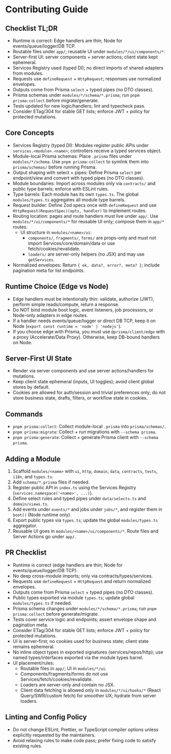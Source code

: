 # Contributing Guide

## Checklist TL;DR

- Runtime is correct: Edge handlers are thin; Node for events/queue/logger/DB TCP.
- Routable files under `app/`; reusable UI under `modules/*/ui/components/*`.
- Server-first UI: server components + server actions; client state kept ephemeral.
- Services Registry used (typed DI); no direct imports of shared adapters from modules.
- Requests use `defineRequest` + `HttpRequest`; responses use normalized envelopes.
- Outputs come from Prisma `select` + typed pipes (no DTO classes).
- Prisma schemas under `modules/*/schema/*.prisma`; run `pnpm prisma:collect` before migrate/generate.
- Tests updated for new logic/handlers; lint and typecheck pass.
- Consider ETag/304 for stable GET lists; enforce JWT + policy for protected mutations.

## Core Concepts

- Services Registry (typed DI): Modules register public APIs under `services.<module>.<name>`; controllers receive a typed services object.
- Module-local Prisma schemas: Place `.prisma` files under `modules/*/schema`. Use `pnpm prisma:collect` to symlink them into `prisma/schemas/` before running Prisma.
- Output shaping with select + pipes: Define Prisma `select` per endpoint/view and convert with typed pipes (no DTO classes).
- Module boundaries: Import across modules only via `contracts/` and public type barrels; enforce with ESLint rules.
- Type barrels: Each module has its own `types.ts`. The global `modules/types.ts` aggregates all module type barrels.
- Request builder: Define Zod specs once with `defineRequest` and use `HttpRequest(RequestSpec)(opts, handler)` to implement routes.
- Routing location: pages and route handlers must live under `app/`. Use `modules/*/ui/components/*` for reusable UI only; compose them in `app/*` routes.
  - UI structure in `modules/<name>/ui`:
    - `components/`, `fragments/`, `forms/` are props-only and must not import Services/core/domain/data or use fetch/cookies/revalidate.
    - `loaders/` are server-only helpers (no JSX) and may use `getServices`.
- Normalized envelopes: Return `{ ok, data?, error?, meta? }`; include pagination meta for list endpoints.

## Runtime Choice (Edge vs Node)

- Edge handlers must be intentionally thin: validate, authorize (JWT), perform simple reads/compute, return a response.
- Do NOT bind module boot logic, event listeners, job processors, or Node-only adapters in edge routes.
- If a handler needs events/queue/logger or direct DB TCP, keep it on Node (`export const runtime = 'node' | 'nodejs'`).
- If you choose edge with Prisma, you must use `@prisma/client/edge` with a proxy (Accelerate/Data Proxy). Otherwise, keep DB-bound handlers on Node.

## Server-First UI State

- Render via server components and use server actions/handlers for mutations.
- Keep client state ephemeral (inputs, UI toggles); avoid client global stores by default.
- Cookies are allowed for auth/session and trivial preferences only; do not store business state, drafts, filters, or workflow state in cookies.

## Commands

- `pnpm prisma:collect`: Collect module-local `.prisma` into `prisma/schemas/`.
- `pnpm prisma:migrate`: Collect + run migrations with `--schema prisma`.
- `pnpm prisma:generate`: Collect + generate Prisma client with `--schema prisma`.

## Adding a Module

1. Scaffold `modules/<name>` with `ui`, `http`, `domain`, `data`, `contracts`, `tests`, `i18n`, and `types.ts`.
2. Add `schema/*.prisma` files if needed.
3. Register public API in `index.ts` using the Services Registry (`services.namespace('<name>', ...)`).
4. Define select rules and typed pipes under `data/selects.ts` and `domain/views.ts`.
5. Add events under `events/*` and jobs under `jobs/*`, and register them in `boot()` (Node runtime only).
6. Export public types via `types.ts`; update the global `modules/types.ts` aggregator.
7. Reusable UI goes in `modules/<name>/ui/components/*`. Route files and Server Actions go under `app/`.

## PR Checklist

- Runtime is correct (edge handlers are thin; Node for events/queue/logger/DB TCP).
- No deep cross-module imports; only via contracts/types/services.
- Requests use `defineRequest` + `HttpRequest` and return normalized envelopes.
- Outputs come from Prisma `select` + typed pipes (no DTO classes).
- Public types exported via module `types.ts`; update global `modules/types.ts` if needed.
- Prisma schema changes under `modules/*/schema/*.prisma`; run `pnpm prisma:collect` before generate/migrate.
- Tests cover service logic and endpoints; assert envelope shape and pagination meta.
- Consider ETag/304 for stable GET lists; enforce JWT + policy for protected mutations.
- UI is server-first; no cookies used for business state; client state remains ephemeral.
- No inline object types in exported signatures (services/repos/http); use named types/interfaces exported via the module types barrel.
- UI placement/rules:
  - Routable files in `app/`; UI in `modules/*/ui`.
  - Components/fragments/forms do not use Services/fetch/cookies/revalidate.
  - Loaders are server-only and contain no JSX.
  - Client data fetching is allowed only in `modules/*/ui/hooks/*` (React Query/SWR/custom fetch) for smoother UX; hydrate from server loaders.

## Linting and Config Policy

- Do not change ESLint, Prettier, or TypeScript compiler options unless explicitly requested by the maintainers.
- Avoid relaxing rules to make code pass; prefer fixing code to satisfy existing rules.
